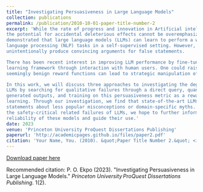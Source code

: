 ```yaml
---
title: "Investigating Persuasiveness in Large Language Models"
collection: publications
permalink: /publication/2010-10-01-paper-title-number-2
excerpt: 'While the rate of progress and innovation in Artificial intelligence (AI) has many potential benefits,
the potential for accidental deleterious effects cannot be overemphasized. It has been empirically
demonstrated that large language models (LLMs) can learn to perform a wide range of natural
language processing (NLP) tasks in a self-supervised setting. However, these models might
unintentionally produce convincing arguments for false statements.

There has been recent interest in improving LLM performance by fine-tuning in a reinforcement
learning framework through interaction with human users. One could raise the concern that even
seemingly benign reward functions can lead to strategic manipulation of user responses as an instrumental goal to achieve higher overall performance. This thesis seeks to investigate this possibility by evaluating the persuasiveness of self-supervised-only and reinforcement-learning-fine-tuned LLMs.

In this work, we will discuss three approaches to investigating the degree of persuasiveness in
LLMs by searching for qualitative failures through a direct query, quantifying the persuasiveness of
generated outputs, and training on this persuasiveness metric as a reward signal with reinforcement
learning. Through our investigation, we find that state-of-the-art LLMs fail when prompted with
statements about less popular misconceptions or domain-specific myths. With this investigation of
the safety-critical related failures of LLMs, we hope to further inform the public of the degree of
reliability of these models and guide their use.'
date: 2023
venue: 'Princeton University ProQuest Dissertations Publishing'
paperurl: 'http://academicpages.github.io/files/paper2.pdf'
citation: 'Your Name, You. (2010). &quot;Paper Title Number 2.&quot; <i>Journal 1</i>. 1(2).'
---
```



[Download paper here](https://drive.google.com/file/d/198B-qd--Z1NGEOXJ4hDWvt8rAkGTSi-u/view?usp=sharing)

Recommended citation: P. O. Ekpo (2023). "Investigating Persuasiveness in Large Language Models." <i>Princeton University ProQuest Dissertations Publishing</i>. 1(2).